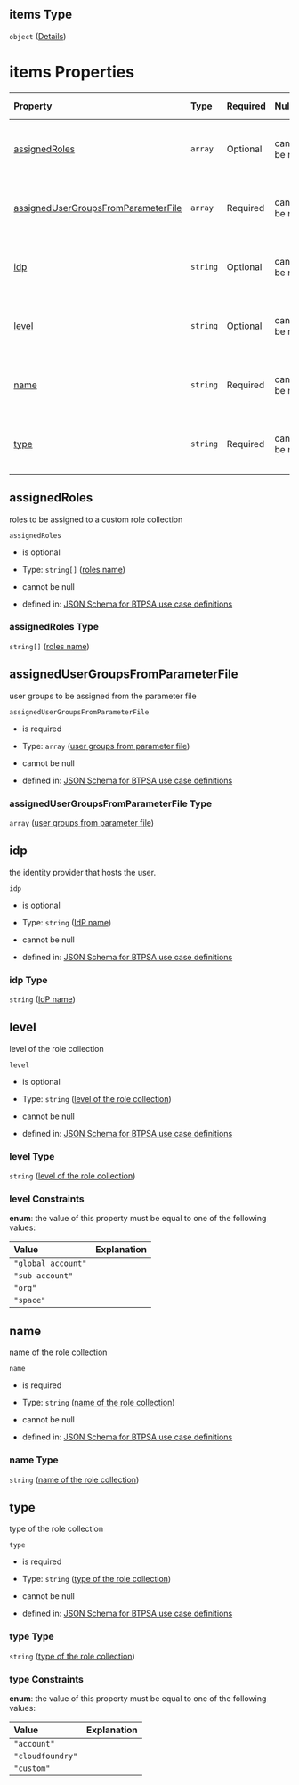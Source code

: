 ## items Type

`object` ([Details](btpsa-usecase-properties-role-collections-to-be-assigned-to-a-service-items.md))

# items Properties

| Property                                                                    | Type     | Required | Nullable       | Defined by                                                                                                                                                                                                                                                                 |
| :-------------------------------------------------------------------------- | :------- | :------- | :------------- | :------------------------------------------------------------------------------------------------------------------------------------------------------------------------------------------------------------------------------------------------------------------------- |
| [assignedRoles](#assignedroles)                                             | `array`  | Optional | cannot be null | [JSON Schema for BTPSA use case definitions](btpsa-usecase-properties-role-collections-to-be-assigned-to-a-service-items-properties-roles-for-custom-role-collection.md "undefined#/properties/assignrolecollections/items/properties/assignedRoles")                      |
| [assignedUserGroupsFromParameterFile](#assignedusergroupsfromparameterfile) | `array`  | Required | cannot be null | [JSON Schema for BTPSA use case definitions](btpsa-usecase-properties-role-collections-to-be-assigned-to-a-service-items-properties-user-groups-from-parameter-file.md "undefined#/properties/assignrolecollections/items/properties/assignedUserGroupsFromParameterFile") |
| [idp](#idp)                                                                 | `string` | Optional | cannot be null | [JSON Schema for BTPSA use case definitions](btpsa-usecase-properties-role-collections-to-be-assigned-to-a-service-items-properties-idp-name.md "undefined#/properties/assignrolecollections/items/properties/idp")                                                        |
| [level](#level)                                                             | `string` | Optional | cannot be null | [JSON Schema for BTPSA use case definitions](btpsa-usecase-properties-role-collections-to-be-assigned-to-a-service-items-properties-level-of-the-role-collection.md "undefined#/properties/assignrolecollections/items/properties/level")                                  |
| [name](#name)                                                               | `string` | Required | cannot be null | [JSON Schema for BTPSA use case definitions](btpsa-usecase-properties-role-collections-to-be-assigned-to-a-service-items-properties-name-of-the-role-collection.md "undefined#/properties/assignrolecollections/items/properties/name")                                    |
| [type](#type)                                                               | `string` | Required | cannot be null | [JSON Schema for BTPSA use case definitions](btpsa-usecase-properties-role-collections-to-be-assigned-to-a-service-items-properties-type-of-the-role-collection.md "undefined#/properties/assignrolecollections/items/properties/type")                                    |

## assignedRoles

roles to be assigned to a custom role collection

`assignedRoles`

*   is optional

*   Type: `string[]` ([roles name](btpsa-usecase-properties-role-collections-to-be-assigned-to-a-service-items-properties-roles-for-custom-role-collection-roles-name.md))

*   cannot be null

*   defined in: [JSON Schema for BTPSA use case definitions](btpsa-usecase-properties-role-collections-to-be-assigned-to-a-service-items-properties-roles-for-custom-role-collection.md "undefined#/properties/assignrolecollections/items/properties/assignedRoles")

### assignedRoles Type

`string[]` ([roles name](btpsa-usecase-properties-role-collections-to-be-assigned-to-a-service-items-properties-roles-for-custom-role-collection-roles-name.md))

## assignedUserGroupsFromParameterFile

user groups to be assigned from the parameter file

`assignedUserGroupsFromParameterFile`

*   is required

*   Type: `array` ([user groups from parameter file](btpsa-usecase-properties-role-collections-to-be-assigned-to-a-service-items-properties-user-groups-from-parameter-file.md))

*   cannot be null

*   defined in: [JSON Schema for BTPSA use case definitions](btpsa-usecase-properties-role-collections-to-be-assigned-to-a-service-items-properties-user-groups-from-parameter-file.md "undefined#/properties/assignrolecollections/items/properties/assignedUserGroupsFromParameterFile")

### assignedUserGroupsFromParameterFile Type

`array` ([user groups from parameter file](btpsa-usecase-properties-role-collections-to-be-assigned-to-a-service-items-properties-user-groups-from-parameter-file.md))

## idp

the identity provider that hosts the user.

`idp`

*   is optional

*   Type: `string` ([IdP name](btpsa-usecase-properties-role-collections-to-be-assigned-to-a-service-items-properties-idp-name.md))

*   cannot be null

*   defined in: [JSON Schema for BTPSA use case definitions](btpsa-usecase-properties-role-collections-to-be-assigned-to-a-service-items-properties-idp-name.md "undefined#/properties/assignrolecollections/items/properties/idp")

### idp Type

`string` ([IdP name](btpsa-usecase-properties-role-collections-to-be-assigned-to-a-service-items-properties-idp-name.md))

## level

level of the role collection

`level`

*   is optional

*   Type: `string` ([level of the role collection](btpsa-usecase-properties-role-collections-to-be-assigned-to-a-service-items-properties-level-of-the-role-collection.md))

*   cannot be null

*   defined in: [JSON Schema for BTPSA use case definitions](btpsa-usecase-properties-role-collections-to-be-assigned-to-a-service-items-properties-level-of-the-role-collection.md "undefined#/properties/assignrolecollections/items/properties/level")

### level Type

`string` ([level of the role collection](btpsa-usecase-properties-role-collections-to-be-assigned-to-a-service-items-properties-level-of-the-role-collection.md))

### level Constraints

**enum**: the value of this property must be equal to one of the following values:

| Value              | Explanation |
| :----------------- | :---------- |
| `"global account"` |             |
| `"sub account"`    |             |
| `"org"`            |             |
| `"space"`          |             |

## name

name of the role collection

`name`

*   is required

*   Type: `string` ([name of the role collection](btpsa-usecase-properties-role-collections-to-be-assigned-to-a-service-items-properties-name-of-the-role-collection.md))

*   cannot be null

*   defined in: [JSON Schema for BTPSA use case definitions](btpsa-usecase-properties-role-collections-to-be-assigned-to-a-service-items-properties-name-of-the-role-collection.md "undefined#/properties/assignrolecollections/items/properties/name")

### name Type

`string` ([name of the role collection](btpsa-usecase-properties-role-collections-to-be-assigned-to-a-service-items-properties-name-of-the-role-collection.md))

## type

type of the role collection

`type`

*   is required

*   Type: `string` ([type of the role collection](btpsa-usecase-properties-role-collections-to-be-assigned-to-a-service-items-properties-type-of-the-role-collection.md))

*   cannot be null

*   defined in: [JSON Schema for BTPSA use case definitions](btpsa-usecase-properties-role-collections-to-be-assigned-to-a-service-items-properties-type-of-the-role-collection.md "undefined#/properties/assignrolecollections/items/properties/type")

### type Type

`string` ([type of the role collection](btpsa-usecase-properties-role-collections-to-be-assigned-to-a-service-items-properties-type-of-the-role-collection.md))

### type Constraints

**enum**: the value of this property must be equal to one of the following values:

| Value            | Explanation |
| :--------------- | :---------- |
| `"account"`      |             |
| `"cloudfoundry"` |             |
| `"custom"`       |             |
